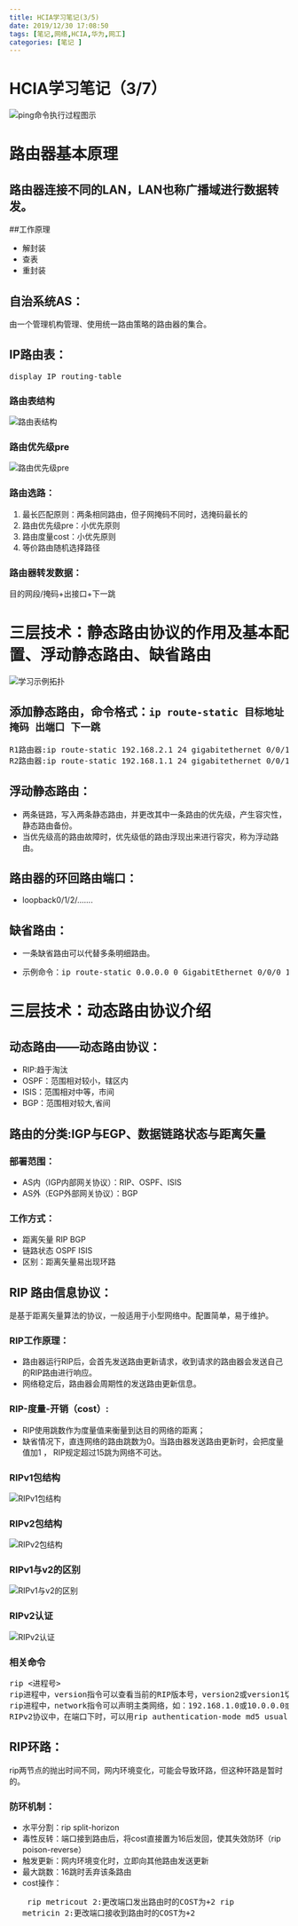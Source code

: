 ```yaml
---
title: HCIA学习笔记(3/5)
date: 2019/12/30 17:08:50 
tags: [笔记,网络,HCIA,华为,网工]
categories: [笔记 ]
---
```



# HCIA学习笔记（3/7）
![ping命令执行过程图示](https://i.jpg.dog/img/ba71c403eda7783dd6263612c26e5b2c.png)
# 路由器基本原理
## 路由器连接不同的LAN，LAN也称广播域进行数据转发。
##工作原理
* 解封装
* 查表
* 重封装
## 自治系统AS：
由一个管理机构管理、使用统一路由策略的路由器的集合。
## IP路由表： 

<pre>display IP routing-table</pre>
<!--more-->
### 路由表结构
![路由表结构](https://i.jpg.dog/img/911fd30b253e3efc022400cfafb0db64.png)
### 路由优先级pre
![路由优先级pre](https://i.jpg.dog/img/094c796dab6dc0cb8214061e8ff912f8.png)
### 路由选路：
1. 最长匹配原则：两条相同路由，但子网掩码不同时，选掩码最长的
2. 路由优先级pre：小优先原则
3. 路由度量cost：小优先原则
4. 等价路由随机选择路径

### 路由器转发数据：
目的网段/掩码+出接口+下一跳

# 三层技术：静态路由协议的作用及基本配置、浮动静态路由、缺省路由
![学习示例拓扑](https://i.jpg.dog/img/46aef3877887c95e1a882047c156fc2b.png)
## 添加静态路由，命令格式：`ip route-static 目标地址 掩码 出端口 下一跳`
<pre>
R1路由器:ip route-static 192.168.2.1 24 gigabitethernet 0/0/1 192.168.2.2
R2路由器:ip route-static 192.168.1.1 24 gigabitethernet 0/0/1 192.168.2.1
</pre>
## 浮动静态路由：
* 两条链路，写入两条静态路由，并更改其中一条路由的优先级，产生容灾性，静态路由备份。
* 当优先级高的路由故障时，优先级低的路由浮现出来进行容灾，称为浮动路由。

## 路由器的环回路由端口：
* loopback0/1/2/.......

## 缺省路由：
* 一条缺省路由可以代替多条明细路由。
* <pre>示例命令：ip route-static 0.0.0.0 0 GigabitEthernet 0/0/0 172.16.1.2</pre>

# 三层技术：动态路由协议介绍
## 动态路由——动态路由协议：
* RIP:趋于淘汰
* OSPF：范围相对较小，辖区内
* ISIS：范围相对中等，市间
* BGP：范围相对较大,省间

## 路由的分类:IGP与EGP、数据链路状态与距离矢量
### 部署范围：
* AS内（IGP内部网关协议）：RIP、OSPF、ISIS
* AS外（EGP外部网关协议）：BGP
### 工作方式：
* 距离矢量 RIP BGP
* 链路状态 OSPF ISIS
* 区别：距离矢量易出现环路
## RIP 路由信息协议：
是基于距离矢量算法的协议，一般适用于小型网络中。配置简单，易于维护。
### RIP工作原理：
* 路由器运行RIP后，会首先发送路由更新请求，收到请求的路由器会发送自己的RIP路由进行响应。
* 网络稳定后，路由器会周期性的发送路由更新信息。
### RIP-度量-开销（cost）:
* RIP使用跳数作为度量值来衡量到达目的网络的距离；
* 缺省情况下，直连网络的路由跳数为0。当路由器发送路由更新时，会把度量值加1 ， RIP规定超过15跳为网络不可达。
### RIPv1包结构
![RIPv1包结构](https://i.jpg.dog/img/b40a527abf505d58494f9715cb5a7574.png)
### RIPv2包结构
![RIPv2包结构](https://i.jpg.dog/img/5d9b50417827a82bd769505ffac84488.png)
### RIPv1与v2的区别
![RIPv1与v2的区别](https://i.jpg.dog/img/0309bb9b799ce0ef163f3a46302130fb.png)
### RIPv2认证
![RIPv2认证](https://i.jpg.dog/img/94312574af005cc3e749812ac1645c74.png)
### 相关命令
<pre>
rip <进程号>
rip进程中，version指令可以查看当前的RIP版本号，version2或version1切换版本
rip进程中，network指令可以声明主类网络，如：192.168.1.0或10.0.0.0或172.1.0.0
RIPv2协议中，在端口下时，可以用rip authentication-mode md5 usual huawei来指定MD5认证方式传输路由表
</pre>
## RIP环路：
rip两节点的抛出时间不同，网内环境变化，可能会导致环路，但这种环路是暂时的。
### 防环机制：
* 水平分割：rip split-horizon
* 毒性反转：端口接到路由后，将cost直接置为16后发回，使其失效防环（rip poison-reverse）
* 触发更新：网内环境变化时，立即向其他路由发送更新
* 最大跳数：16跳时丢弃该条路由
* cost操作：<pre>
rip metricout 2:更改端口发出路由时的COST为+2
rip metricin 2:更改端口接收到路由时的COST为+2
</pre>